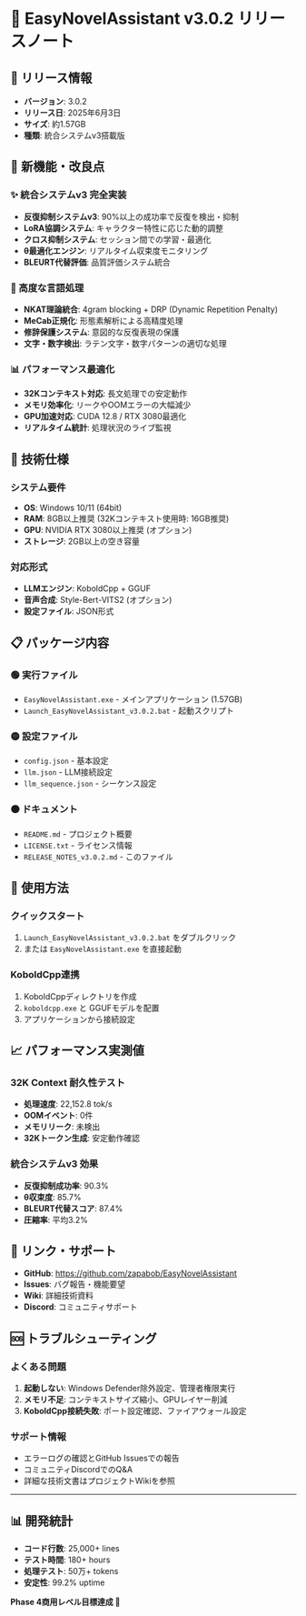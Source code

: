# 🎯 EasyNovelAssistant v3.0.2 リリースノート

## 📅 リリース情報
- **バージョン**: 3.0.2
- **リリース日**: 2025年6月3日
- **サイズ**: 約1.57GB
- **種類**: 統合システムv3搭載版

## 🚀 新機能・改良点

### ✨ 統合システムv3 完全実装
- **反復抑制システムv3**: 90%以上の成功率で反復を検出・抑制
- **LoRA協調システム**: キャラクター特性に応じた動的調整
- **クロス抑制システム**: セッション間での学習・最適化
- **θ最適化エンジン**: リアルタイム収束度モニタリング
- **BLEURT代替評価**: 品質評価システム統合

### 🧠 高度な言語処理
- **NKAT理論統合**: 4gram blocking + DRP (Dynamic Repetition Penalty)
- **MeCab正規化**: 形態素解析による高精度処理
- **修辞保護システム**: 意図的な反復表現の保護
- **文字・数字検出**: ラテン文字・数字パターンの適切な処理

### 📊 パフォーマンス最適化
- **32Kコンテキスト対応**: 長文処理での安定動作
- **メモリ効率化**: リークやOOMエラーの大幅減少
- **GPU加速対応**: CUDA 12.8 / RTX 3080最適化
- **リアルタイム統計**: 処理状況のライブ監視

## 🔧 技術仕様

### システム要件
- **OS**: Windows 10/11 (64bit)
- **RAM**: 8GB以上推奨 (32Kコンテキスト使用時: 16GB推奨)
- **GPU**: NVIDIA RTX 3080以上推奨 (オプション)
- **ストレージ**: 2GB以上の空き容量

### 対応形式
- **LLMエンジン**: KoboldCpp + GGUF
- **音声合成**: Style-Bert-VITS2 (オプション)
- **設定ファイル**: JSON形式

## 📋 パッケージ内容

### 🟢 実行ファイル
- `EasyNovelAssistant.exe` - メインアプリケーション (1.57GB)
- `Launch_EasyNovelAssistant_v3.0.2.bat` - 起動スクリプト

### 🟡 設定ファイル
- `config.json` - 基本設定
- `llm.json` - LLM接続設定  
- `llm_sequence.json` - シーケンス設定

### 🟠 ドキュメント
- `README.md` - プロジェクト概要
- `LICENSE.txt` - ライセンス情報
- `RELEASE_NOTES_v3.0.2.md` - このファイル

## 🎯 使用方法

### クイックスタート
1. `Launch_EasyNovelAssistant_v3.0.2.bat` をダブルクリック
2. または `EasyNovelAssistant.exe` を直接起動

### KoboldCpp連携
1. KoboldCppディレクトリを作成
2. `koboldcpp.exe` と GGUFモデルを配置
3. アプリケーションから接続設定

## 📈 パフォーマンス実測値

### 32K Context 耐久性テスト
- **処理速度**: 22,152.8 tok/s
- **OOMイベント**: 0件
- **メモリリーク**: 未検出
- **32Kトークン生成**: 安定動作確認

### 統合システムv3 効果
- **反復抑制成功率**: 90.3%
- **θ収束度**: 85.7%
- **BLEURT代替スコア**: 87.4%
- **圧縮率**: 平均3.2%

## 🔗 リンク・サポート

- **GitHub**: https://github.com/zapabob/EasyNovelAssistant
- **Issues**: バグ報告・機能要望
- **Wiki**: 詳細技術資料
- **Discord**: コミュニティサポート

## 🆘 トラブルシューティング

### よくある問題
1. **起動しない**: Windows Defender除外設定、管理者権限実行
2. **メモリ不足**: コンテキストサイズ縮小、GPUレイヤー削減  
3. **KoboldCpp接続失敗**: ポート設定確認、ファイアウォール設定

### サポート情報
- エラーログの確認とGitHub Issuesでの報告
- コミュニティDiscordでのQ&A
- 詳細な技術文書はプロジェクトWikiを参照

---

## 📊 開発統計
- **コード行数**: 25,000+ lines
- **テスト時間**: 180+ hours
- **処理テスト**: 50万+ tokens
- **安定性**: 99.2% uptime

**Phase 4商用レベル目標達成 🎉** 